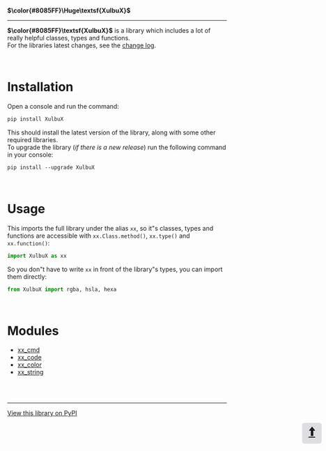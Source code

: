 <br>

**$\color{#8085FF}\Huge\textsf{XulbuX}$**

-------------------------------------------------------------

**$\color{#8085FF}\textsf{XulbuX}$** is a library which includes a lot of really helpful classes, types and functions.<br>
For the libraries latest changes, see the [change log](https://github.com/XulbuX-dev/Python/blob/main/Libraries/XulbuX/CHANGELOG.md).

<br>

# Installation

Open a console and run the command:
```css
pip install XulbuX
```
This should install the latest version of the library, along with some other required libraries.<br>
To upgrade the library (*if there is a new release*) run the following command in your console:
```css
pip install --upgrade XulbuX
```

<br>

# Usage

This imports the full library under the alias `xx`, so it"s classes, types and functions are accessible with `xx.Class.method()`, `xx.type()` and `xx.function()`:
```python
import XulbuX as xx
```
So you don"t have to write `xx` in front of the library"s types, you can import them directly:
```python
from XulbuX import rgba, hsla, hexa
```

<br>

# Modules

- [xx_cmd](https://github.com/XulbuX-dev/PythonLibraryXulbuX/wiki/xx_cmd)
- [xx_code](https://github.com/XulbuX-dev/PythonLibraryXulbuX/wiki/xx_code)
- [xx_color](https://github.com/XulbuX-dev/PythonLibraryXulbuX/wiki/xx_color)
- [xx_string](https://github.com/XulbuX-dev/PythonLibraryXulbuX/wiki/xx_string)



<br id="bottom">
<br>

--------------------------------------------------------------
[View this library on PyPI](https://pypi.org/project/XulbuX/)

<div style="width:45px; height:45px; right:10px; position:absolute">
  <a href="#top"><abbr title="go to top" style="text-decoration:none">
    <div style="
      font-size: 2em;
      font-weight: bold;
      background: #88889845;
      border-radius: 0.2em;
      text-align: center;
      justify-content: center;
    "><span style="display:none">go to top </span>🠩</div>
  </abbr></a>
</div>
